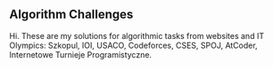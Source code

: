 <h2>Algorithm Challenges</h2>
Hi. These are my solutions for algorithmic tasks from websites and IT Olympics: Szkopul, IOI, USACO, Codeforces, CSES, SPOJ, AtCoder, Internetowe Turnieje Programistyczne.
